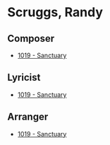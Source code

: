 # Scruggs, Randy

## Composer

- [1019 - Sanctuary](/hymns/1019.md)

## Lyricist

- [1019 - Sanctuary](/hymns/1019.md)

## Arranger

- [1019 - Sanctuary](/hymns/1019.md)

